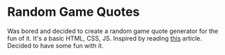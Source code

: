# Random Game Quotes
Was bored and decided to create a random game quote generator for the fun of it. It's a basic HTML, CSS, JS. Inspired by reading [this](https://dev.to/fitzwebdev/random-joke-generator-for-the-beginner-and-that-s-no-joke-49ca) article. Decided to have some fun with it. 
